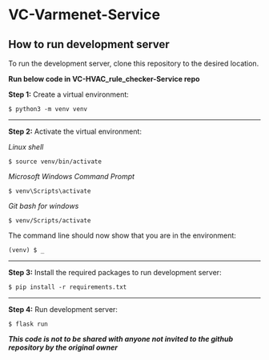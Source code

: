 # VC-Varmenet-Service

## How to run development server

To run the development server, clone this repository to the desired location.

**Run below code in VC-HVAC_rule_checker-Service repo**

**Step 1:**
Create a virtual environment:

`$ python3 -m venv venv`

____________

**Step 2:**
Activate the virtual environment:

*Linux shell*

`$ source venv/bin/activate`

*Microsoft Windows Command Prompt*

`$ venv\Scripts\activate`

*Git bash for windows*

`$ venv/Scripts/activate`

The command line should now show that you are in the environment:

`(venv) $ _`

____________

**Step 3:**
Install the required packages to run development server:

`$ pip install -r requirements.txt`

____________

**Step 4:**
Run development server:

`$ flask run`

***This code is not to be shared with anyone not invited to the github repository by the original owner***